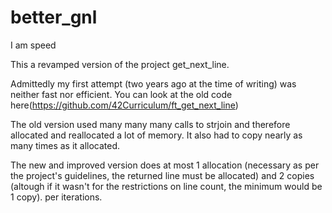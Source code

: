 # better_gnl
I am speed

This a revamped version of the project get_next_line.

Admittedly my first attempt (two years ago at the time of writing) was neither fast nor efficient.
You can look at the old code here(https://github.com/42Curriculum/ft_get_next_line)

The old version used many many many calls to strjoin and therefore allocated and reallocated a lot of memory. It also had to copy nearly as many times as it allocated.

The new and improved version does at most 1 allocation (necessary as per the project's guidelines, the returned line must be allocated) and 2 copies (altough if it wasn't for the restrictions on line count, the minimum would be 1 copy).
per iterations.


